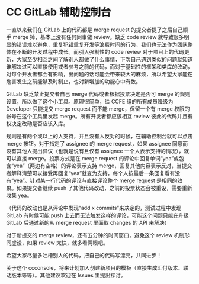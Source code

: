 # CC GitLab 辅助控制台

一直以来我们在 GitLab 上的代码都是 merge request 的提交者提了之后自己顺手 merge 掉，基本上没有任何同事做 review。缺乏 code review 就导致很多明显的错误难以避免，重复犯错重复开发等浪费时间的行为，我们也无法作为团队整体在不断的开发过程中成长。而引入强制性的 code review 对于项目上的代码更新，大家至少相互之间了解别人都做了什么事情，下次自己遇到类似的问题就知道谁解决过可以直接使用或者参考之前的代码，而对于基础性的框架和类库的改动，对每个开发者都会有影响，出问题的话可能会带来较大的麻烦，所以希望大家能在危害发生之前能够及时制止，也对新增加的功能心中有数。

GitLab 缺乏禁止提交者自己 merge 代码或者根据投票决定是否可 merge 的规则设置，所以做了这个小工具。原理很简单，给 CCFE 组的所有成员降级为 Developer 只能提交 merge request 而不能 merge，保留一个有 merge 权限的帐号在这个工具里发起 merge。所有开发者都应该相互 review 彼此的代码并且有权决定改动是否应该入库。

规则是有两个或以上的人支持，并且没有人反对的时候，在辅助控制台就可以点击 merge 按钮。对于指定了 assignee 的 merge request，如果 assignee 同意而没有其他人提出异议（也就是说有且仅有 assignee 一个人表示支持的情况），就可以直接 merge。投票方式是在 merge request 的评论中回复单词“yea”或包含“yea”（两边有空格）的评论表示支持 merge，回复其他内容表示反对，当提交者解释清楚可以接受再回复“yea”就变为支持，每个人按最后一条回复看有没有“yea”。针对某一行代码的评论与直接评论整个 merge request 是相同的效果。如果提交者继续 push 了其他代码改动，之前的投票状态会被重设，需要重新收集 yea。

（代码的改动也是从评论中发现“add x commits”来决定的，测试过程中发现 GitLab 有时候可能 push 上去而无法触发这样的评论，可能这个问题只能在升级 GitLab 后通过新的从 merge request 里面取 changes 的 API 来解决）

对于新提交的 merge review，还有五分钟的时间窗口，避免这个 review 机制形同虚设，如果 review 太快，就多看两眼吧。

希望大家尽量多吐槽别人的代码，把自己的代码写漂亮，共同进步！

关于这个 ccconsole，将来计划加入创建新项目的模板（直接生成汇付版本、联动版本等等）。其他建议欢迎在 Issues 里提出探讨。
